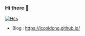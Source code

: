 ### Hi there 👋

[![Hits](https://hits.seeyoufarm.com/api/count/incr/badge.svg?url=https%3A%2F%2Fgithub.com%2FLcooldong&count_bg=%2320E3BB&title_bg=%23393034&icon=letterboxd.svg&icon_color=%2320E3BB&title=Touch&edge_flat=false)](https://hits.seeyoufarm.com)

- Blog : https://lcooldong.github.io/


<!--
**Lcooldong/Lcooldong** is a ✨ _special_ ✨ repository because its `README.md` (this file) appears on your GitHub profile.

Here are some ideas to get you started:

- 🔭 I’m currently working on ...
- 🌱 I’m currently learning ...
- 👯 I’m looking to collaborate on ...
- 🤔 I’m looking for help with ...
- 💬 Ask me about ...
- 📫 How to reach me: ...
- 😄 Pronouns: ...
- ⚡ Fun fact: ...
-->
